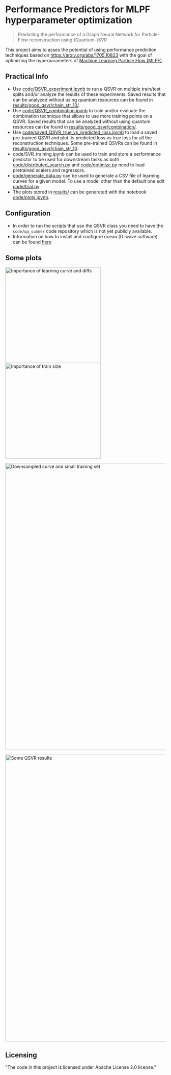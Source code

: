 # Performance Predictors for MLPF hyperparameter optimization
> Predicting the performance of a Graph Neural Network for Particle-Flow reconstruction using (Quantum-)SVR

This project aims to asses the potential of using performance prediction techniques based on https://arxiv.org/abs/1705.10823 with the goal of optimizing the hyperparameters of [Machine Learning Particle Flow (MLPF)](https://github.com/jpata/particleflow) .

## Practical Info
* Use [code/QSVR_experiment.ipynb](/code/QSVR_experiment.ipynb) to run a QSVR on multiple train/test splits and/or analyze the results of these experiments. Saved results that can be analyzed without using quantum resources can be found in [results/good_qsvr/chain_str_10/](/results/good_qsvr/chain_str_10).
* Use [code/QSVR_combination.ipynb](/code/QSVR_combination.ipynb) to train and/or evaluate the combination technique that allows to use more training points on a QSVR. Saved results that can be analyzed without using quantum resources can be found in [results/good_qsvr/combination/](/results/good_qsvr/combination/).
* Use [code/saved_QSVR_true_vs_predicted_loss.ipynb](/code/saved_QSVR_true_vs_predicted_loss.ipynb) to load a saved pre-trained QSVR and plot its predicted loss vs true loss for all the reconstruction techniques. Some pre-trained QSVRs can be found in [results/good_qsvr/chain_str_10](/results/good_qsvr/chain_str_10).
* code/SVR_training.ipynb can be used to train and store a performance predictor to be used for downstream tasks as both [code/distributed_search.py](/code/distributed_search.py) and [code/optimize.py](/code/optimize.py) need to load pretrained scalers and regressors.
* [code/generate_data.py](/code/generate_data.py) can be used to generate a CSV file of learning curves for a given model. To use a model other than the default one edit [code/trial.py](/code/trial.py).
* The plots stored in [results/](/results/) can be generated with the notebook [code/plots.ipynb](/code/plots.ipynb).

## Configuration
* In order to run the scripts that use the QSVR class you need to have the `code/qa_summer` code repository which is not yet publicly available.
* Information on how to install and configure ocean (D-wave software) can be found [here](https://docs.ocean.dwavesys.com/en/stable/overview/install.html)

## Some plots

<p float="left">
  <img src="results/mlpf_SVR_vs_NuSVR.png" alt="Importance of learning curve and diffs" width="300"/>
   <img src="results/mlpf_train_size.png" alt="Importance of train size" width="300"/>
</p>

<p float="left" >
  <img src="results/mlpf_scalers_worst_case.png" alt="Downsampled curve and small training set" width="900"/>
</p>

<p float="left" >
  <img src="results/mlpf_loss_qsvr.png" alt="Some QSVR results" width="900"/>
</p>

## Licensing
"The code in this project is licensed under Apache License 2.0 license."
